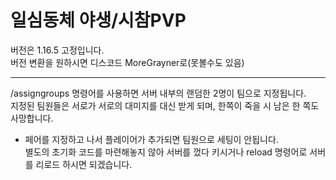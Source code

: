 # 일심동체 야생/시참PVP  
버전은 1.16.5 고정입니다.  
버전 변환을 원하시면 디스코드 MoreGrayner로(못볼수도 있음)

---

/assigngroups 명령어를 사용하면 서버 내부의 랜덤한 2명이 팀으로 지정됩니다.  
지정된 팀원들은 서로가 서로의 대미지를 대신 받게 되며, 한쪽이 죽을 시 남은 한 쪽도 사망합니다.  
+ 페어를 지정하고 나서 플레이어가 추가되면 팀원으로 세팅이 안됩니다.  
별도의 초기화 코드를 마련해놓지 않아 서버를 껐다 키시거나 reload 명령어로 서버를 리로드 하시면 되겠습니다. 
